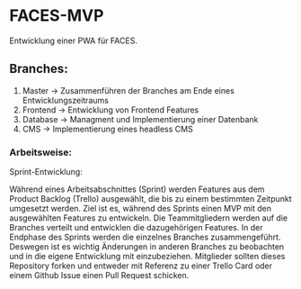 # FACES-MVP

Entwicklung einer PWA für FACES.

## Branches:

1. Master -> Zusammenführen der Branches am Ende eines Entwicklungszeitraums
2. Frontend -> Entwicklung von Frontend Features
3. Database -> Managment und Implementierung einer Datenbank
4. CMS -> Implementierung eines headless CMS 

### Arbeitsweise:

Sprint-Entwicklung:
  
Während eines Arbeitsabschnittes (Sprint) werden Features aus dem Product Backlog (Trello) ausgewählt, die bis zu einem bestimmten Zeitpunkt umgesetzt werden.
Ziel ist es, während des Sprints einen MVP mit den ausgewählten Features zu entwickeln. Die Teammitgliedern werden auf die Branches verteilt und entwicklen die dazugehörigen Features.
In der Endphase des Sprints werden die einzelnes Branches zusammengeführt. Deswegen ist es wichtig Änderungen in anderen Branches zu beobachten und in die eigene Entwicklung mit einzubeziehen.
Mitglieder sollten dieses Repository forken und entweder mit Referenz zu einer Trello Card oder einem Github Issue einen Pull Request schicken. 
